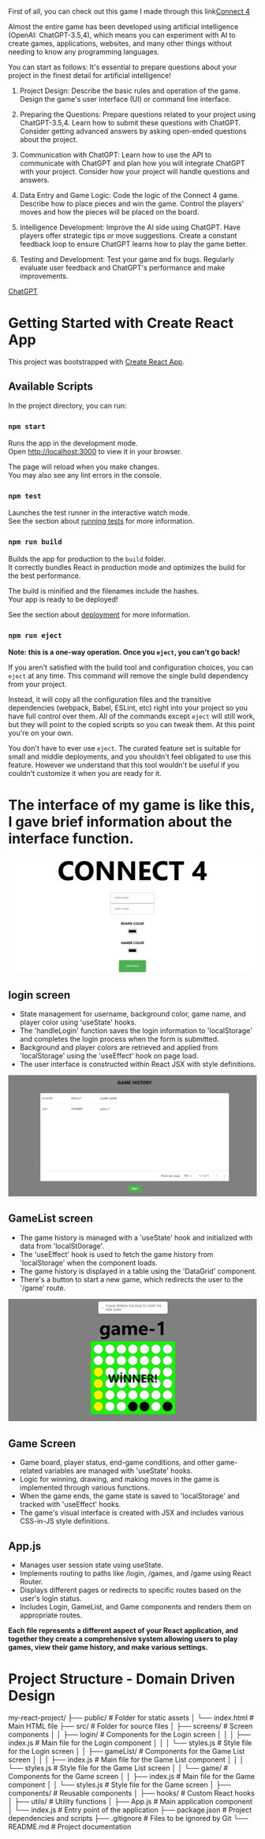 First of all, you can check out this game I made through this link[Connect 4](https://en.wikipedia.org/wiki/Connect_Four)

Almost the entire game has been developed using artificial intelligence (OpenAI: ChatGPT-3.5,4), which means you can experiment with AI to create games, applications, websites, and many other things without needing to know any programming languages.

You can start as follows: It's essential to prepare questions about your project in the finest detail for artificial intelligence!
1. Project Design:
Describe the basic rules and operation of the game.
Design the game's user interface (UI) or command line interface.

2. Preparing the Questions:
Prepare questions related to your project using ChatGPT-3.5,4. Learn how to submit these questions with ChatGPT.
Consider getting advanced answers by asking open-ended questions about the project.

3. Communication with ChatGPT:
Learn how to use the API to communicate with ChatGPT and plan how you will integrate ChatGPT with your project.
Consider how your project will handle questions and answers.

4. Data Entry and Game Logic:
Code the logic of the Connect 4 game. Describe how to place pieces and win the game.
Control the players' moves and how the pieces will be placed on the board.

5. Intelligence Development:
Improve the AI ​​side using ChatGPT. Have players offer strategic tips or move suggestions.
Create a constant feedback loop to ensure ChatGPT learns how to play the game better.

6. Testing and Development:
Test your game and fix bugs.
Regularly evaluate user feedback and ChatGPT's performance and make improvements.

[ChatGPT](https://chat.openai.com/share/7938fe01-643c-46a7-bfc8-d446269c2a71)


# Getting Started with Create React App 

This project was bootstrapped with [Create React App](https://github.com/facebook/create-react-app).

## Available Scripts

In the project directory, you can run:

### `npm start`

Runs the app in the development mode.\
Open [http://localhost:3000](http://localhost:3000) to view it in your browser.

The page will reload when you make changes.\
You may also see any lint errors in the console.

### `npm test`

Launches the test runner in the interactive watch mode.\
See the section about [running tests](https://facebook.github.io/create-react-app/docs/running-tests) for more information.

### `npm run build`

Builds the app for production to the `build` folder.\
It correctly bundles React in production mode and optimizes the build for the best performance.

The build is minified and the filenames include the hashes.\
Your app is ready to be deployed!

See the section about [deployment](https://facebook.github.io/create-react-app/docs/deployment) for more information.

### `npm run eject`

**Note: this is a one-way operation. Once you `eject`, you can't go back!**

If you aren't satisfied with the build tool and configuration choices, you can `eject` at any time. This command will remove the single build dependency from your project.

Instead, it will copy all the configuration files and the transitive dependencies (webpack, Babel, ESLint, etc) right into your project so you have full control over them. All of the commands except `eject` will still work, but they will point to the copied scripts so you can tweak them. At this point you're on your own.

You don't have to ever use `eject`. The curated feature set is suitable for small and middle deployments, and you shouldn't feel obligated to use this feature. However we understand that this tool wouldn't be useful if you couldn't customize it when you are ready for it.

# The interface of my game is like this, I gave brief information about the interface function.

![Login Screen](./public/images/login.png) 

## login screen

- State management for username, background color, game name, and player color using 'useState' hooks.
- The 'handleLogin' function saves the login information to 'localStorage' and completes the login process when the form is submitted.
- Background and player colors are retrieved and applied from 'localStorage' using the 'useEffect' hook on page load.
- The user interface is constructed within React JSX with style definitions.


![GameList Screen](./public/images/GameList.png) 

## GameList screen

- The game history is managed with a 'useState' hook and initialized with data from 'localSt0orage'.
- The 'useEffect' hook is used to fetch the game history from 'localStorage' when the component loads.
- The game history is displayed in a table using the 'DataGrid' component.
- There's a button to start a new game, which redirects the user to the '/game' route.


![GameList Screen](./public/images/game.png)

## Game Screen

- Game board, player status, end-game conditions, and other game-related variables are managed with 'useState' hooks.
- Logic for winning, drawing, and making moves in the game is implemented through various functions.
- When the game ends, the game state is saved to 'localStorage' and tracked with 'useEffect' hooks.
- The game's visual interface is created with JSX and includes various CSS-in-JS style definitions.


## App.js

- Manages user session state using useState.
- Implements routing to paths like /login, /games, and /game using React Router.
- Displays different pages or redirects to specific routes based on the user's login status.
- Includes Login, GameList, and Game components and renders them on appropriate routes.

**Each file represents a different aspect of your React application, and together they create a comprehensive system allowing users to play games, view their game history, and make various settings.**



# Project Structure - Domain Driven Design 

my-react-project/
├── public/                # Folder for static assets
│   └── index.html         # Main HTML file
├── src/                   # Folder for source files
│   ├── screens/           # Screen components
│   │   ├── login/         # Components for the Login screen
│   │   │   ├── index.js   # Main file for the Login component
│   │   │   └── styles.js  # Style file for the Login screen
│   │   ├── gameList/      # Components for the Game List screen
│   │   │   ├── index.js   # Main file for the Game List component
│   │   │   └── styles.js  # Style file for the Game List screen
│   │   └── game/          # Components for the Game screen
│   │       ├── index.js   # Main file for the Game component
│   │       └── styles.js  # Style file for the Game screen
│   ├── components/        # Reusable components
│   ├── hooks/             # Custom React hooks
│   ├── utils/             # Utility functions
│   ├── App.js             # Main application component
│   └── index.js           # Entry point of the application
├── package.json           # Project dependencies and scripts
├── .gitignore             # Files to be ignored by Git
└── README.md              # Project documentation


